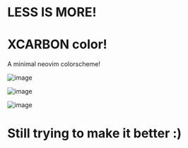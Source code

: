 # LESS IS MORE!
# XCARBON color!
A minimal neovim colorscheme!

![image](https://github.com/user-attachments/assets/f2647097-eea7-4caf-a862-6a6cb87e21a0)

![image](https://github.com/user-attachments/assets/ebd8dd17-4cd4-4ad3-b61e-43921d3d68b7)

![image](https://github.com/user-attachments/assets/4db66841-7f0e-45ec-958d-84d9d9a57f02)

# Still trying to make it better :)

